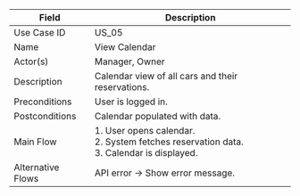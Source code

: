 | Field             | Description                                                                                     |
| ----------------- | ----------------------------------------------------------------------------------------------- |
| Use Case ID       | US_05                                                                                           |
| Name              | View Calendar                                                                                   |
| Actor(s)          | Manager, Owner                                                                                  |
| Description       | Calendar view of all cars and their reservations.                                               |
| Preconditions     | User is logged in.                                                                              |
| Postconditions    | Calendar populated with data.                                                                   |
| Main Flow         | 1. User opens calendar. <br> 2. System fetches reservation data. <br> 3. Calendar is displayed. |
| Alternative Flows | API error → Show error message.                                                                 |